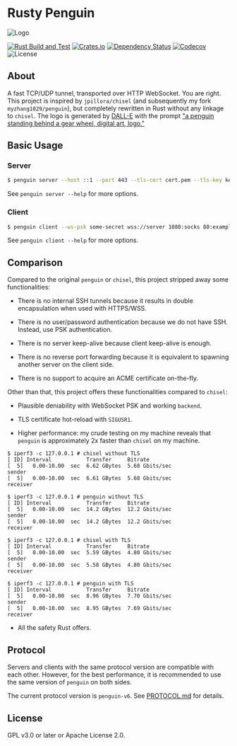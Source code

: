 # Rusty Penguin
![Logo](https://raw.githubusercontent.com/myzhang1029/penguin-rs/main/logo.png)

[![Rust Build and Test](https://github.com/myzhang1029/penguin-rs/actions/workflows/rust.yml/badge.svg)](https://github.com/myzhang1029/penguin-rs/actions/workflows/rust.yml)
[![Crates.io](https://img.shields.io/crates/v/rusty-penguin.svg)](https://crates.io/crates/rusty-penguin)
[![Dependency Status](https://deps.rs/repo/github/myzhang1029/penguin-rs/status.svg)](https://deps.rs/repo/github/myzhang1029/penguin-rs)
[![Codecov](https://codecov.io/gh/myzhang1029/penguin-rs/branch/main/graph/badge.svg?token=L0TE5i23sn)](https://codecov.io/gh/myzhang1029/penguin-rs)
![License](https://img.shields.io/crates/l/rusty-penguin.svg)

## About
A fast TCP/UDP tunnel, transported over HTTP WebSocket.
You are right. This project is inspired by `jpillora/chisel` (and subsequently
my fork `myzhang1029/penguin`), but completely rewritten in Rust without any
linkage to `chisel`. The logo is generated by [DALL-E](https://labs.openai.com)
with the prompt ["a penguin standing behind a gear wheel, digital art, logo."](
  https://labs.openai.com/s/Et1VIeCBREIRHhF7MU9NoZL6
)

## Basic Usage
### Server
```bash
$ penguin server --host ::1 --port 443 --tls-cert cert.pem --tls-key key.pem --ws-psk some-secret
```
See `penguin server --help` for more options.

### Client
```bash
$ penguin client --ws-psk some-secret wss://server 1080:socks 80:example.com:80
```
See `penguin client --help` for more options.

## Comparison
Compared to the original `penguin` or `chisel`, this project stripped away
some functionalities:

- There is no internal SSH tunnels because it results in double encapsulation
  when used with HTTPS/WSS.

- There is no user/password authentication because we do not have SSH. Instead,
  use PSK authentication.

- There is no server keep-alive because client keep-alive is enough.

- There is no reverse port forwarding because it is equivalent to spawning
  another server on the client side.

- There is no support to acquire an ACME certificate on-the-fly.

Other than that, this project offers these functionalities compared to
`chisel`:

- Plausible deniability with WebSocket PSK and working `backend`.

- TLS certificate hot-reload with `SIGUSR1`.

- Higher performance: my crude testing on my machine reveals that `penguin` is
  approximately 2x faster than `chisel` on my machine.
```
$ iperf3 -c 127.0.0.1 # chisel without TLS
[ ID] Interval           Transfer     Bitrate
[  5]   0.00-10.00  sec  6.62 GBytes  5.68 Gbits/sec                  sender
[  5]   0.00-10.00  sec  6.61 GBytes  5.68 Gbits/sec                  receiver

$ iperf3 -c 127.0.0.1 # penguin without TLS
[ ID] Interval           Transfer     Bitrate
[  5]   0.00-10.00  sec  14.2 GBytes  12.2 Gbits/sec                  sender
[  5]   0.00-10.00  sec  14.2 GBytes  12.2 Gbits/sec                  receiver

$ iperf3 -c 127.0.0.1 # chisel with TLS
[ ID] Interval           Transfer     Bitrate
[  5]   0.00-10.00  sec  5.59 GBytes  4.80 Gbits/sec                  sender
[  5]   0.00-10.00  sec  5.58 GBytes  4.80 Gbits/sec                  receiver

$ iperf3 -c 127.0.0.1 # penguin with TLS
[ ID] Interval           Transfer     Bitrate
[  5]   0.00-10.00  sec  8.96 GBytes  7.70 Gbits/sec                  sender
[  5]   0.00-10.00  sec  8.95 GBytes  7.69 Gbits/sec                  receiver
```

- All the safety Rust offers.

## Protocol
Servers and clients with the same protocol version are compatible with each other. However, for the best performance, it is recommended to use the same version of `penguin` on both sides.

The current protocol version is `penguin-v6`. See [PROTOCOL.md](PROTOCOL.md) for details.

## License
GPL v3.0 or later or Apache License 2.0.
